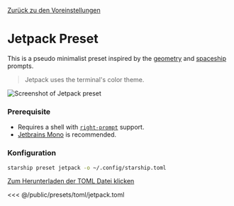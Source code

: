 [Zurück zu den Voreinstellungen](./#jetpack)

# Jetpack Preset

This is a pseudo minimalist preset inspired by the [geometry](https://github.com/geometry-zsh/geometry) and [spaceship](https://github.com/spaceship-prompt/spaceship-prompt) prompts.

> Jetpack uses the terminal's color theme.

![Screenshot of Jetpack preset](/presets/img/jetpack.png)

### Prerequisite

- Requires a shell with [`right-prompt`](https://starship.rs/advanced-config/#enable-right-prompt) support.
- [Jetbrains Mono](https://www.jetbrains.com/lp/mono/) is recommended.

### Konfiguration

```sh
starship preset jetpack -o ~/.config/starship.toml
```

[Zum Herunterladen der TOML Datei klicken](/presets/toml/jetpack.toml)

<<< @/public/presets/toml/jetpack.toml
